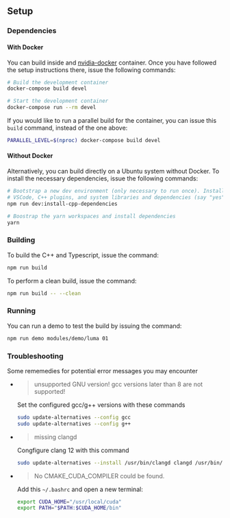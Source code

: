 

## Setup

### Dependencies


#### With Docker 

You can build inside and [nvidia-docker](https://github.com/NVIDIA/nvidia-docker) container. Once you have followed the setup instructions there, issue the following commands:

```bash
# Build the development container
docker-compose build devel

# Start the development container
docker-compose run --rm devel
```

If you would like to run a parallel build for the container, you can issue this `build` command, instead of the one above:
```bash
PARALLEL_LEVEL=$(nproc) docker-compose build devel
```

#### Without Docker

Alternatively, you can build directly on a Ubuntu system without Docker. To install the necessary dependencies, issue the following commands:

```bash
# Bootstrap a new dev environment (only necessary to run once). Installs tools like
# VSCode, C++ plugins, and system libraries and dependencies (say "yes" to prompts)
npm run dev:install-cpp-dependencies

# Boostrap the yarn workspaces and install dependencies
yarn
```

### Building


To build the C++ and Typescript, issue the command:

```bash
npm run build
```

To perform a clean build, issue the command:

```bash
npm run build -- --clean
```

### Running

You can run a demo to test the build by issuing the command:

```bash
npm run demo modules/demo/luma 01
```

### Troubleshooting

Some rememedies for potential error messages you may encounter

* > unsupported GNU version! gcc versions later than 8 are not supported!

  Set the configured gcc/g++ versions with these commands

  ```bash
  sudo update-alternatives --config gcc
  sudo update-alternatives --config g++
  ```

* >  missing clangd

   Congfigure clang 12 with this command

  ```bash
  sudo update-alternatives --install /usr/bin/clangd clangd /usr/bin/clangd-12 100
  ```

* >  No CMAKE_CUDA_COMPILER could be found.

  Add this `~/.bashrc` and open a new terminal:

  ```bash
  export CUDA_HOME="/usr/local/cuda"
  export PATH="$PATH:$CUDA_HOME/bin"
  ```

